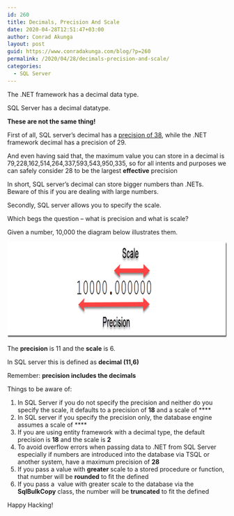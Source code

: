 ```yaml
---
id: 260
title: Decimals, Precision And Scale
date: 2020-04-28T12:51:47+03:00
author: Conrad Akunga
layout: post
guid: https://www.conradakunga.com/blog/?p=260
permalink: /2020/04/28/decimals-precision-and-scale/
categories:
  - SQL Server
---
```

The .NET framework has a decimal data type.

SQL Server has a decimal datatype.

**These are not the same thing!**

First of all, SQL server’s decimal has a [precision of 38](https://docs.microsoft.com/en-us/sql/t-sql/data-types/decimal-and-numeric-transact-sql?view=sql-server-ver15), while the .NET framework decimal has a precision of 29.

And even having said that, the maximum value you can store in a decimal is 79,228,162,514,264,337,593,543,950,335, so for all intents and purposes we can safely consider 28 to be the largest **effective** precision

In short, SQL server’s decimal can store bigger numbers than .NETs. Beware of this if you are dealing with large numbers.

Secondly, SQL server allows you to specify the scale.

Which begs the question – what is precision and what is scale?

Given a number, 10,000 the diagram below illustrates them.

[<img style="display: inline; background-image: none;" title="Scale 1" src="images/2020/04/Scale-1_thumb.png" alt="Scale 1" width="1039" height="219" border="0" />](images/2020/04/Scale-1.png)

The **precision** is 11 and the **scale** is 6.

In SQL server this is defined as **decimal (11,6)**

Remember: **precision includes the decimals**

Things to be aware of:

  1. In SQL Server if you do not specify the precision and neither do you specify the scale, it defaults to a precision of **18** and a scale of ****
  2. In SQL server if you specify the precision only, the database engine assumes a scale of ****
  3. If you are using entity framework with a decimal type, the default precision is **18** and the scale is **2**
  4. To avoid overflow errors when passing data to .NET from SQL Server especially if numbers are introduced into the database via TSQL or another system, have a maximum precision of **28**
  5. If you pass a value with **greater** scale to a stored procedure or function, that number will be **rounded** to fit the defined
  6. If you pass a  value with greater scale to the database via the **SqlBulkCopy** class, the number will be **truncated** to fit the defined
  
Happy Hacking!